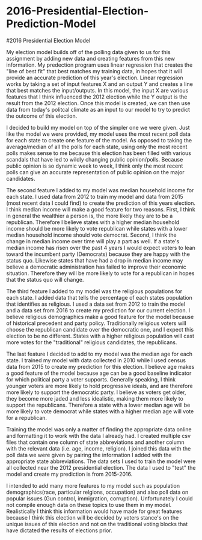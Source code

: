 # 2016-Presidential-Election-Prediction-Model

#2016 Presidential Election Model

My election model builds off of the polling data given to us for this assignment by adding new data and creating features from this new information. My predection program uses linear regression that creates the "line of best fit" that best matches my training data, in hopes that it will provide an accurate prediction of this year's election. Linear regression works by taking a set of input features X and an output Y and creates a line that best matches the input/outputs. In this model, the input X are various features that I think influenced the 2012 election while the Y output is the result from the 2012 election. Once this model is created, we can then use data from today's politcal climate as an input to our model to try to predict the outcome of this election. 

I decided to build my model on top of the simpler one we were given. Just like the model we were provided, my model uses the most recent poll data for each state to create one feature of the model. As opposed to taking the average/median of all the polls for each state, using only the most recent polls makes sense to me because this election has been filled with various scandals that have led to wildly changing public opinion/polls. Because public opinion is so dynamic week to week, I think only the most recent polls can give an accurate representation of public opinion on the major candidates. 

The second feature I added to my model was median household income for each state. I used data from 2012 to train my model and data from 2015 (most recent data I could find) to create the prediction of this years election. I think median income will make a good feature for two reasons. First, I think in general the wealthier a person is, the more likely they are to be a republican. Therefore I believe states with a higher median household income should be more likely to vote republican while states with a lower median household income should vote democrat. Second, I think the change in median income over time will play a part as well. If a state's median income has risen over the past 4 years I would expect voters to lean toward the incumbent party (Democrats) because they are happy with the status quo. Likewise states that have had a drop in median income may believe a democratic administration has failed to improve their economic situation. Therefore they will be more likely to vote for a republican in hopes that the status quo will change.

The third feature I added to my model was the religious populations for each state. I added data that tells the percentage of each states population that identifies as religious. I used a data set from 2012 to train the model and a data set from 2016 to create my prediction for our current election. I believe religious demographics make a good feature for the model because of historical precedent and party policy. Traditionally religious voters will choose the republican candidate over the democratic one, and I expect this election to be no different. States with a higher religious population will cast more votes for the "traditional" religious candidates, the republicans.

The last feature I decided to add to my model was the median age for each state. I trained my model with data collected in 2010 while I used census data from 2015 to create my prediction for this election. I believe age makes a good feature of the model because age can be a good baseline indicator for which political party a voter supports. Generally speaking, I think younger voters are more likely to hold progressive ideals, and are therefore more likely to support the democratic party. I believe as voters get older, they become more jaded and less idealistic, making them more likely to support the republicans. Therefore a state with a lower median age will be more likely to vote democrat while states with a higher median age will vote for a republican.

Training the model was only a matter of finding the appropriate data online and formatting it to work with the data I already had. I created multiple csv files that contain one column of state abbreviations and another column with the relevant data (i.e. age, income, religion). I joined this data with the poll data we were given by pairing the information I added with the appropriate state abbreviations. The data sets I used to train the model were all collected near the 2012 presidential election. The data I used to "test" the model and create my prediction is from 2015-2016.

I intended to add many more features to my model such as population demographics(race, particular relgions, occupation) and also poll data on popular issues (Gun control, immigration, corruption). Unfortunately I could not compile enough data on these topics to use them in my model. Realistically I think this information would have made for great features because I think this election will be decided by voters stance's on the unique issues of this election and not on the traditional voting blocks that have dictated the results of elections prior.  
